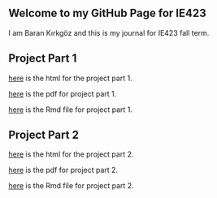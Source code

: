 ## Welcome to my GitHub Page for IE423

I am Baran Kırkgöz and this is my journal for IE423 fall term. 

## Project Part 1
[here](https://BU-IE-423.github.io/fall-23-barankirkgoz/odev.html) is the html for the project part 1.

[here](https://BU-IE-423.github.io/fall-23-barankirkgoz/odev.pdf) is the pdf for project part 1.

[here](https://BU-IE-423.github.io/fall-23-barankirkgoz/odev.Rmd) is the Rmd file for project part 1.

## Project Part 2
[here](https://BU-IE-423.github.io/fall-23-barankirkgoz/part2.html) is the html for the project part 2.

[here](https://BU-IE-423.github.io/fall-23-barankirkgoz/part2.pdf) is the pdf for project part 2.

[here](https://BU-IE-423.github.io/fall-23-barankirkgoz/part2.Rmd) is the Rmd file for project part 2.

